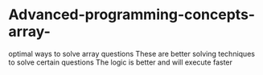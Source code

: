 # Advanced-programming-concepts-array-
optimal ways to solve array questions
These are better solving techniques to solve certain questions 
The logic is better and will execute faster
